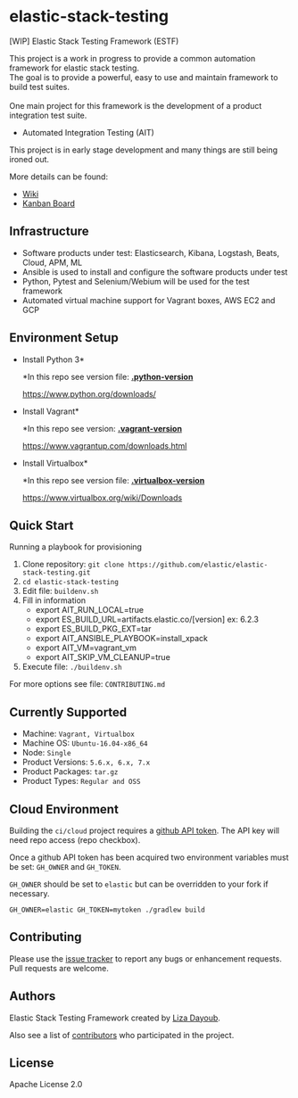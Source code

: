 # elastic-stack-testing

[WIP] Elastic Stack Testing Framework (ESTF)

This project is a work in progress to provide a common automation framework for elastic stack testing.
<br>The goal is to provide a powerful, easy to use and maintain framework to build test suites.  
<br>One main project for this framework is the development of a product integration test suite.
  - Automated Integration Testing (AIT)

This project is in early stage development and many things are still being ironed out.  

More details can be found:
- [Wiki](https://github.com/elastic/elastic-stack-testing/wiki)
- [Kanban Board](https://github.com/elastic/elastic-stack-testing/projects)

## Infrastructure

 - Software products under test: Elasticsearch, Kibana, Logstash, Beats, Cloud, APM, ML
 - Ansible is used to install and configure the software products under test
 - Python, Pytest and Selenium/Webium will be used for the test framework
 - Automated virtual machine support for Vagrant boxes, AWS EC2 and GCP

## Environment Setup

 * Install Python 3*

   *In this repo see version file: <b>[.python-version](https://github.com/elastic/elastic-stack-testing/blob/master/.python-version)</b>

   https://www.python.org/downloads/

 * Install Vagrant*

   *In this repo see version: <b>[.vagrant-version](https://github.com/elastic/elastic-stack-testing/blob/master/.vagrant-version)</b>

   https://www.vagrantup.com/downloads.html

 * Install Virtualbox*

   *In this repo see version file: <b>[.virtualbox-version](https://github.com/elastic/elastic-stack-testing/blob/master/.virtualbox-version)</b>

   https://www.virtualbox.org/wiki/Downloads

## Quick Start
Running a playbook for provisioning

1. Clone repository: `git clone https://github.com/elastic/elastic-stack-testing.git` 
2. `cd elastic-stack-testing`
3. Edit file: `buildenv.sh`  
4. Fill in information
    - export AIT_RUN_LOCAL=true
    - export ES_BUILD_URL=artifacts.elastic.co/[version] ex: 6.2.3
    - export ES_BUILD_PKG_EXT=tar
    - export AIT_ANSIBLE_PLAYBOOK=install_xpack
    - export AIT_VM=vagrant_vm
    - export AIT_SKIP_VM_CLEANUP=true
5. Execute file: `./buildenv.sh`

For more options see file: `CONTRIBUTING.md`

## Currently Supported

  - Machine: `Vagrant, Virtualbox`
  - Machine OS: `Ubuntu-16.04-x86_64`
  - Node: `Single`
  - Product Versions: `5.6.x, 6.x, 7.x`
  - Product Packages: `tar.gz`
  - Product Types: `Regular and OSS`  

## Cloud Environment

  Building the `ci/cloud` project requires a [github API token](https://blog.github.com/2013-05-16-personal-api-tokens/).
  The API key will need repo access (repo checkbox).

  Once a github API token has been acquired two environment variables must be set: `GH_OWNER` and `GH_TOKEN`.

  `GH_OWNER` should be set to `elastic` but can be overridden to your fork if necessary.

  `GH_OWNER=elastic GH_TOKEN=mytoken ./gradlew build`

## Contributing

  Please use the [issue tracker](https://github.com/elastic/elastic-stack-testing/issues) to report any bugs or enhancement requests.  Pull requests are welcome.

## Authors

  Elastic Stack Testing Framework created by [Liza Dayoub](https://github.com/liza-mae).  
  
  Also see a list of [contributors](https://github.com/elastic/elastic-stack-testing/graphs/contributors) who participated in the project.

## License

  Apache License 2.0
